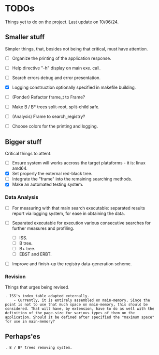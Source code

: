 TODOs
=====

Things yet to do on the project. Last update on 10/06/24.



Smaller stuff
-------------

Simpler things, that, besides not being that critical, must have attention.

* [ ] Organize the printing of the application response.
* [ ] Help directive "-h" display on main exe. call.
* [ ]  Search errors debug and error presentation.
* [X] Logging construction optionally specified in makefile building.
* [ ] (Ponder) Refactor frame_t to Frame?
* [ ] Make B / B* trees split-root, split-child safe.
* [ ] (Analysis) Frame to search_registry?
* [ ] Choose colors for the printing and logging. 


Bigger stuff
------------

Critical things to attent.

* [ ] Ensure system will works accross the target plataforms - it is: linux amd64.
* [x] Set properly the external red-black tree.
* [ ] Integrate the "frame" into the remaining searching methods.
* [X] Make an automated testing system.

### Data Analysis
* [ ] For measuring with that main search executable: separated results report via logging system, for ease in obtaining the data.
* [ ] Separated executable for execution various consecutive searches for further measures and profiling.
	* [ ] ISS.
	* [ ] B tree.
	* [ ] B+ tree.
	* [ ] EBST and ERBT.
* [ ] Improve and finish-up the registry data-generation scheme. 
	

### Revision
Things that urges being revised.

	. ISS's index table adapted externally.
		- Currently, it is entirely assembled on main-memory. Since the point is not to use that much space on main-memory, this should be considered. That will have, by extension, have to do as well with the definition of the page-size for various types of them on the application. Should it be defined after specified the "maximum space" for use in main-memory?


Perhaps'es
------------

	. B / B* trees removing system.